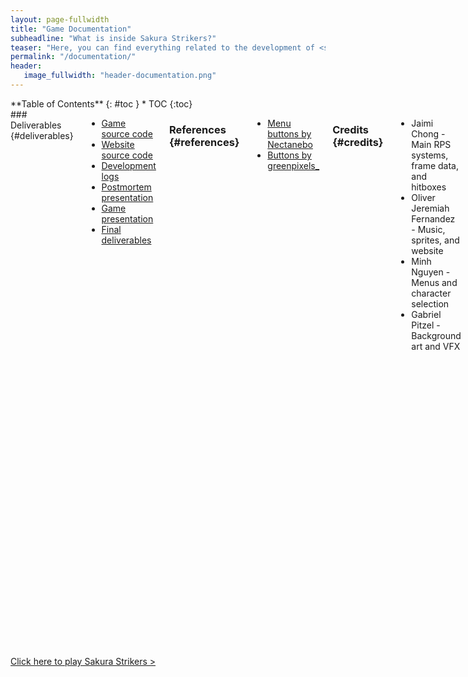 ```yaml
---
layout: page-fullwidth
title: "Game Documentation"
subheadline: "What is inside Sakura Strikers?"
teaser: "Here, you can find everything related to the development of <strong>Sakura Strikers</strong>!"
permalink: "/documentation/"
header:
   image_fullwidth: "header-documentation.png"
---
```

<div class="row">
<div class="medium-4 medium-push-8 columns" markdown="1">
<div class="panel radius" markdown="1">
**Table of Contents**
{: #toc }
*  TOC
{:toc}
</div>
</div><!-- /.medium-4.columns -->

<div class="medium-8 medium-pull-4 columns" markdown="1">
### Deliverables  {#deliverables}

* [Game source code][1]
* [Website source code][2]
* [Development logs][3]
* [Postmortem presentation][4]
* [Game presentation][5]
* [Final deliverables][6]

### References {#references}

* [Menu buttons by Nectanebo][7]
* [Buttons by greenpixels_][8]
   
### Credits {#credits}
   
* Jaimi Chong - Main RPS systems, frame data, and hitboxes
* Oliver Jeremiah Fernandez - Music, sprites, and website
* Minh Nguyen - Menus and character selection
* Gabriel Pitzel - Background art and VFX

### Future Plans {#future-plans}
* Additional characters
* Additional stages
* Configurable controls
* 1 player mode (vs. Com)
* Victory/Loss animations
* Quality of life additions
   
### Team JOGM's Reflection {#team-reflection}
Overall it was a great experience. We believe everyone did their best given the diversity of the group. Everyone contributed something different to make a whole functioning game. If we were given two more weeks, we would focus our time on debugging the fighting mechanic and adding more depth to the character selection. There are certain conditions that break the fighting using stuns. Also, not utilizing a global manager early on made developing the character selection difficult.
   
</div><!-- /.medium-8.columns -->
</div><!-- /.row -->

<a class="radius button small" href="https://iproxypi.github.io/CSS385_Project/WebGLBuild7/" target="blank_">Click here to play Sakura Strikers ></a>

 [1]: https://github.com/IProxyPI/CSS385_Project 
 [2]: https://github.com/uwbclass/CSS385-SakuraStrikers-Website/
 [3]: https://docs.google.com/spreadsheets/d/1VP6ugkVAaKGMi5sMamsna519TUsfQ1fTo-n3H0tZcdE/edit?usp=sharing
 [4]: https://docs.google.com/presentation/d/1dxOvWi6WGHnsge8p_u_ET9JdzBppJqGUVeTpVXEPLU0/edit?usp=sharing
 [5]: https://docs.google.com/presentation/d/1STsbilEgasAl7OUPak3pFoIfiHQ97fQdZT7bQnDCMxM/edit?usp=sharing
 [6]: https://docs.google.com/document/d/17HzTrFrNzZc4GQX8P38au241rD3D1c9j3MOkJpNyc0o/edit?usp=sharing
 [7]: https://nectanebo.itch.io/menu-buttons
 [8]: https://greenpixels.itch.io/pixel-art-asset-3 
